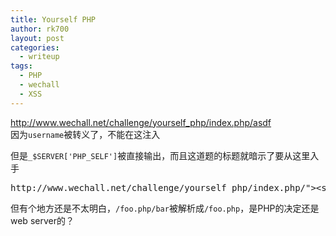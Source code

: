 ```yaml
---
title: Yourself PHP
author: rk700
layout: post
categories:
  - writeup
tags:
  - PHP
  - wechall
  - XSS
---
```

<http://www.wechall.net/challenge/yourself_php/index.php/asdf>  
因为`username`被转义了，不能在这注入

但是`_$SERVER['PHP_SELF']`被直接输出，而且这道题的标题就暗示了要从这里入手  
<pre>http://www.wechall.net/challenge/yourself_php/index.php/&#x22;&#x3E;&#x3C;script&#x3E;alert(1);&#x3C;/script&#x3E;</pre>

但有个地方还是不太明白，`/foo.php/bar`被解析成`/foo.php`，是PHP的决定还是web server的？